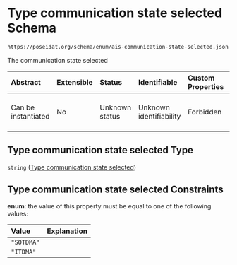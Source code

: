 # Type communication state selected Schema

```txt
https://poseidat.org/schema/enum/ais-communication-state-selected.json
```

The communication state selected

| Abstract            | Extensible | Status         | Identifiable            | Custom Properties | Additional Properties | Access Restrictions | Defined In                                                                                                         |
| :------------------ | :--------- | :------------- | :---------------------- | :---------------- | :-------------------- | :------------------ | :----------------------------------------------------------------------------------------------------------------- |
| Can be instantiated | No         | Unknown status | Unknown identifiability | Forbidden         | Allowed               | none                | [ais-communication-state-selected.json](schemas/enum/ais-communication-state-selected.json "open original schema") |

## Type communication state selected Type

`string` ([Type communication state selected](ais-communication-state-selected.md))

## Type communication state selected Constraints

**enum**: the value of this property must be equal to one of the following values:

| Value      | Explanation |
| :--------- | :---------- |
| `"SOTDMA"` |             |
| `"ITDMA"`  |             |
